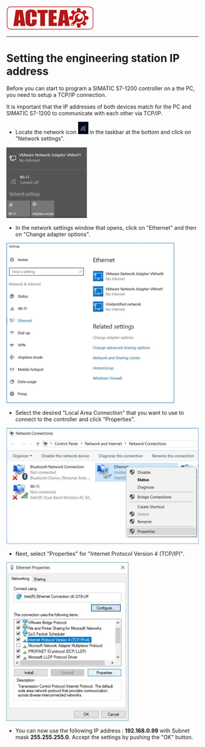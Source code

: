 ![ACTEA](/Logo_ACTEA_2.png)
_____________________________________
# Setting the engineering station IP address
Before you can start to program a SIMATIC S7-1200 controller on a the PC, you need to setup a TCP/IP connection.

It is important that the IP addresses of both devices match for the PC and
SIMATIC S7-1200 to communicate with each other via TCP/IP.

* Locate the network icon ![](../Ad03/Images/Network_icon.jpg) in the taskbar at the bottom and click on "Network settings".

![](../Ad03/Images/Network_settings.jpg)

* In the network settings window that opens, click on "Ethernet" and then on "Change adapter options".


![](../Ad03/Images/Select_ethernet.jpg)

* Select the desired "Local Area Connection" that you want to use to connect to the controller and click "Properties".

![](../Ad03/Images/Network_connections.jpg)

* Next, select "Properties" for "Internet Protocol Version 4 (TCP/IP)".

![](../Ad03/Images/Ethernet_properties.jpg)

* You can now use the following IP address : **192.168.0.99** with Subnet mask **255.255.255.0**. Accept the settings by pushing the "OK" button.
